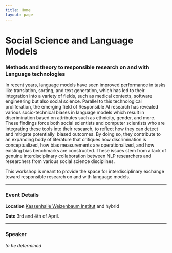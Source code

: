 ```yaml
---
title: Home
layout: page
---
```


# Social Science and Language Models 
### Methods and theory to responsible research on and with Language technologies

<p> In recent years, language models have seen improved performance in tasks like translation, sorting, and text generation, which has led to their integration into a variety of fields, such as medical contexts, software engineering but also social science. Parallel to this technological proliferation, the emerging field of Responsible AI research has revealed various socio-technical biases in language models which result in discrimination based on attributes such as ethnicity, gender, and more. These findings force both social scientists and computer scientists who are integrating these tools into their research, to reflect how they can detect and mitigate potentially  biased outcomes. By doing so, they contribute to an expanding body of literature that critiques how discrimination is conceptualized, how bias measurements are operationalized, and how existing bias benchmarks are constructed. These issues stem from a lack of genuine interdisciplinary collaboration between NLP researchers and researchers from various social science disciplines.

This workshop is meant to provide the space for interdisciplinary exchange toward responsible research on and with language models.

------

### Event Details

**Location** 
[Kassenhalle Weizenbaum Institut](https://www.weizenbaum-institut.de/) and hybrid

**Date**
3rd and 4th of April.

------
### Speaker

*to be determined*
